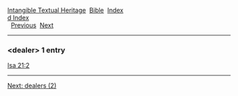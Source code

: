 [Intangible Textual Heritage](../../index)  [Bible](../index) 
[Index](index)   
[d Index](_d_)  
  [Previous](c02875)  [Next](c02877) 

------------------------------------------------------------------------

### &lt;dealer&gt; 1 entry

[Isa 21:2](../kjv/isa021.htm#002)  

------------------------------------------------------------------------

[Next: dealers (2)](c02877)

